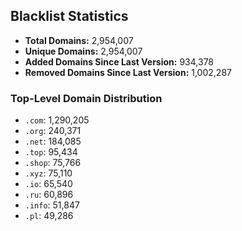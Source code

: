 ## Blacklist Statistics

- **Total Domains:** 2,954,007
- **Unique Domains:** 2,954,007
- **Added Domains Since Last Version:** 934,378
- **Removed Domains Since Last Version:** 1,002,287

### Top-Level Domain Distribution

-  `.com`: 1,290,205
-  `.org`: 240,371
-  `.net`: 184,085
-  `.top`: 95,434
-  `.shop`: 75,766
-  `.xyz`: 75,110
-  `.io`: 65,540
-  `.ru`: 60,896
-  `.info`: 51,847
-  `.pl`: 49,286
